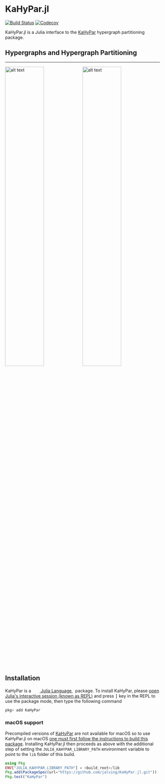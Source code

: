 # KaHyPar.jl

[![Build Status](https://travis-ci.com/jalving/KaHyPar.jl.svg?branch=master)](https://travis-ci.com/jalving/KaHyPar.jl)
[![Codecov](https://codecov.io/gh/jalving/KaHyPar.jl/branch/master/graph/badge.svg)](https://codecov.io/gh/jalving/KaHyPar.jl)

KaHyPar.jl is a Julia interface to the [KaHyPar](https://github.com/SebastianSchlag/kahypar) hypergraph partitioning package.

## Hypergraphs and Hypergraph Partitioning
-----------
<img src="https://cloud.githubusercontent.com/assets/484403/25314222/3a3bdbda-2840-11e7-9961-3bbc59b59177.png" alt="alt text" width="50%" height="50%"><img src="https://cloud.githubusercontent.com/assets/484403/25314225/3e061e42-2840-11e7-860c-028a345d1641.png" alt="alt text" width="50%" height="50%">


## Installation

<p>
KaHyPar is a &nbsp;
    <a href="https://julialang.org">
        <img src="https://raw.githubusercontent.com/JuliaLang/julia-logo-graphics/master/images/julia.ico" width="16em">
        Julia Language
    </a>
    &nbsp; package. To install KaHyPar,
    please <a href="https://docs.julialang.org/en/v1/manual/getting-started/">open
    Julia's interactive session (known as REPL)</a> and press <kbd>]</kbd> key in the REPL to use the package mode, then type the following command
</p>

```julia
pkg> add KaHyPar
```

### macOS support

Precompiled versions of [KaHyPar](https://github.com/SebastianSchlag/kahypar) are not available for macOS so to use KaHyPar.jl on macOS [one must first
follow the instructions to build this package](https://github.com/kahypar/kahypar#building-kahypar). Installing KaHyPar.jl then proceeds as above with the additional step of setting the `JULIA_KAHYPAR_LIBRARY_PATH` environment variable
to point to the `lib` folder of this build.

```julia
using Pkg
ENV["JULIA_KAHYPAR_LIBRARY_PATH"] = <build_root>/lib
Pkg.add(PackageSpec(url="https://github.com/jalving/KaHyPar.jl.git"))
Pkg.test("KaHyPar")
```
